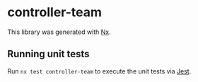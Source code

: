 # controller-team

This library was generated with [Nx](https://nx.dev).

## Running unit tests

Run `nx test controller-team` to execute the unit tests via [Jest](https://jestjs.io).
